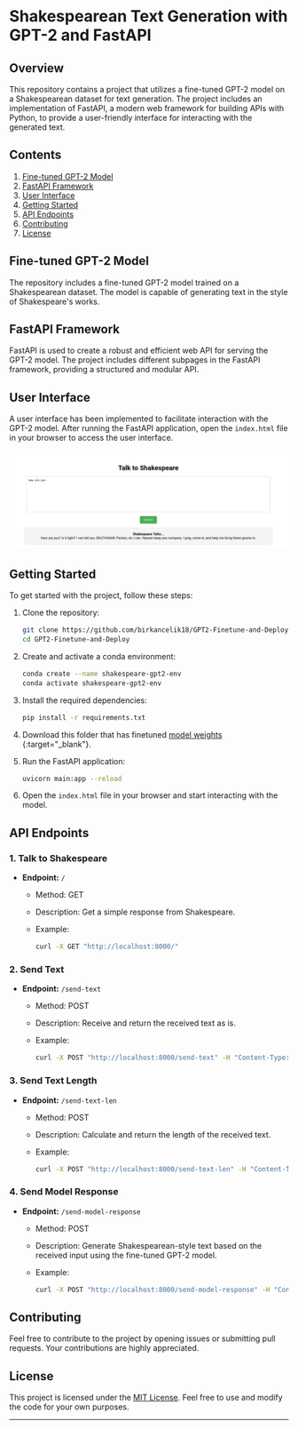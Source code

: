 # Shakespearean Text Generation with GPT-2 and FastAPI

## Overview

This repository contains a project that utilizes a fine-tuned GPT-2 model on a Shakespearean dataset for text generation. The project includes an implementation of FastAPI, a modern web framework for building APIs with Python, to provide a user-friendly interface for interacting with the generated text.

## Contents

1. [Fine-tuned GPT-2 Model](#fine-tuned-gpt-2-model)
2. [FastAPI Framework](#fastapi-framework)
3. [User Interface](#user-interface)
4. [Getting Started](#getting-started)
5. [API Endpoints](#api-endpoints)
6. [Contributing](#contributing)
7. [License](#license)

## Fine-tuned GPT-2 Model

The repository includes a fine-tuned GPT-2 model trained on a Shakespearean dataset. The model is capable of generating text in the style of Shakespeare's works.

## FastAPI Framework

FastAPI is used to create a robust and efficient web API for serving the GPT-2 model. The project includes different subpages in the FastAPI framework, providing a structured and modular API.

## User Interface

A user interface has been implemented to facilitate interaction with the GPT-2 model. After running the FastAPI application, open the `index.html` file in your browser to access the user interface.

![alt text](https://github.com/birkancelik18/GPT2-Finetune-and-Deploy/blob/master/ui_image.png?raw=true) 

## Getting Started

To get started with the project, follow these steps:

1. Clone the repository:

    ```bash
    git clone https://github.com/birkancelik18/GPT2-Finetune-and-Deploy.git
    cd GPT2-Finetune-and-Deploy
    ```

2. Create and activate a conda environment:

    ```bash
    conda create --name shakespeare-gpt2-env
    conda activate shakespeare-gpt2-env
    ```

3. Install the required dependencies:

    ```bash
    pip install -r requirements.txt
    ```

4. Download this folder that has finetuned [model weights ](https://drive.google.com/file/d/1onuyIB5c72pqiTeHvXk_3NV7KuVLoLGO/view?usp=sharing){:target="_blank"}.

5. Run the FastAPI application:

    ```bash
    uvicorn main:app --reload
    ```

6. Open the `index.html` file in your browser and start interacting with the model.

## API Endpoints

### 1. Talk to Shakespeare

- **Endpoint:** `/`
  - Method: GET
  - Description: Get a simple response from Shakespeare.
  - Example:

    ```bash
    curl -X GET "http://localhost:8000/"
    ```

### 2. Send Text

- **Endpoint:** `/send-text`
  - Method: POST
  - Description: Receive and return the received text as is.
  - Example:

    ```bash
    curl -X POST "http://localhost:8000/send-text" -H "Content-Type: application/json" -d '{"text": "To be or not to be"}'
    ```

### 3. Send Text Length

- **Endpoint:** `/send-text-len`
  - Method: POST
  - Description: Calculate and return the length of the received text.
  - Example:

    ```bash
    curl -X POST "http://localhost:8000/send-text-len" -H "Content-Type: application/json" -d '{"text": "To be or not to be"}'
    ```

### 4. Send Model Response

- **Endpoint:** `/send-model-response`
  - Method: POST
  - Description: Generate Shakespearean-style text based on the received input using the fine-tuned GPT-2 model.
  - Example:

    ```bash
    curl -X POST "http://localhost:8000/send-model-response" -H "Content-Type: application/json" -d '{"text": "To be or not to be"}'
    ```

## Contributing

Feel free to contribute to the project by opening issues or submitting pull requests. Your contributions are highly appreciated.

## License

This project is licensed under the [MIT License](LICENSE). Feel free to use and modify the code for your own purposes.

---
